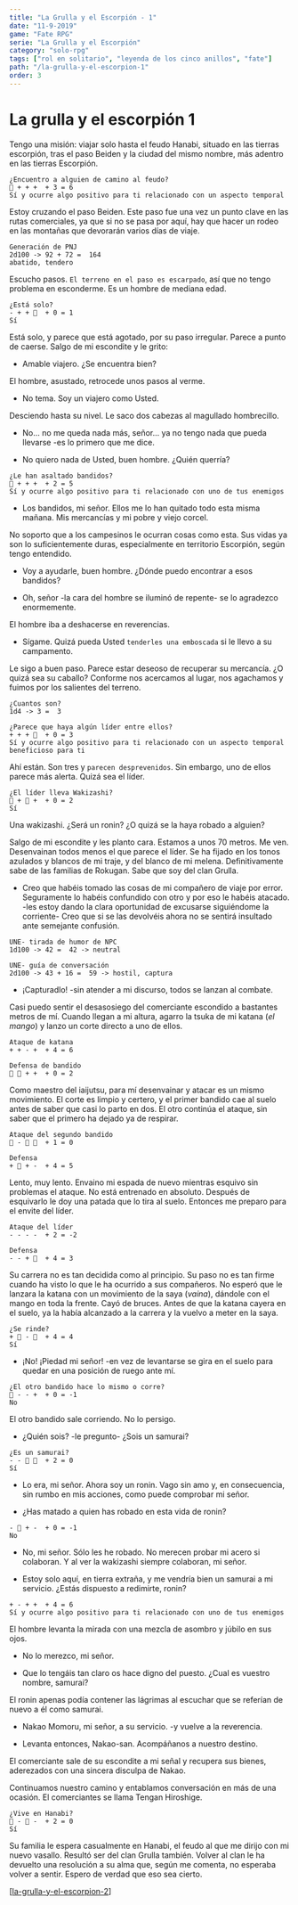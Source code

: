 ```yaml
---
title: "La Grulla y el Escorpión - 1"
date: "11-9-2019"
game: "Fate RPG"
serie: "La Grulla y el Escorpión"
category: "solo-rpg"
tags: ["rol en solitario", "leyenda de los cinco anillos", "fate"]
path: "/la-grulla-y-el-escorpion-1"
order: 3
---
```


# La grulla y el escorpión 1

Tengo una misión: viajar solo hasta el feudo Hanabi, situado en las tierras escorpión, tras el paso Beiden y la ciudad del mismo nombre, más adentro en las tierras Escorpión.

```
¿Encuentro a alguien de camino al feudo?
͸ + + +  + 3 = 6
Sí y ocurre algo positivo para ti relacionado con un aspecto temporal
```

Estoy cruzando el paso Beiden. Este paso fue una vez un punto clave en las rutas comerciales, ya que si no se pasa por aquí, hay que hacer un rodeo en las montañas que devorarán varios días de viaje.

```
Generación de PNJ
2d100 -> 92 + 72 =  164
abatido, tendero
```

Escucho pasos. `El terreno en el paso es escarpado`, así que no tengo problema en esconderme. Es un hombre de mediana edad.

```
¿Está solo?
- + + ͸  + 0 = 1
Sí
```

Está solo, y parece que está agotado, por su paso irregular. Parece a punto de caerse. Salgo de mi escondite y le grito:

- Amable viajero. ¿Se encuentra bien?

El hombre, asustado, retrocede unos pasos al verme.

- No tema. Soy un viajero como Usted.

Desciendo hasta su nivel. Le saco dos cabezas al magullado hombrecillo.

- No... no me queda nada más, señor... ya no tengo nada que pueda llevarse -es lo primero que me dice.

- No quiero nada de Usted, buen hombre. ¿Quién querría?

```
¿Le han asaltado bandidos?
͸ + + +  + 2 = 5
Sí y ocurre algo positivo para ti relacionado con uno de tus enemigos
```

- Los bandidos, mi señor. Ellos me lo han quitado todo esta misma mañana. Mis mercancías y mi pobre y viejo corcel.

No soporto que a los campesinos le ocurran cosas como esta. Sus vidas ya son lo suficientemente duras, especialmente en territorio Escorpión, según tengo entendido.

- Voy a ayudarle, buen hombre. ¿Dónde puedo encontrar a esos bandidos?

- Oh, señor -la cara del hombre se iluminó de repente- se lo agradezco enormemente.

El hombre iba a deshacerse en reverencias.

- Sígame. Quizá pueda Usted `tenderles una emboscada` si le llevo a su campamento.

Le sigo a buen paso. Parece estar deseoso de recuperar su mercancía. ¿O quizá sea su caballo? Conforme nos acercamos al lugar, nos agachamos y fuimos por los salientes del terreno.

```
¿Cuantos son?
1d4 -> 3 =  3
```

```
¿Parece que haya algún líder entre ellos?
+ + + ͸  + 0 = 3
Sí y ocurre algo positivo para ti relacionado con un aspecto temporal beneficioso para ti
```

Ahí están. Son tres y `parecen desprevenidos`. Sin embargo, uno de ellos parece más alerta. Quizá sea el líder.

```
¿El líder lleva Wakizashi?
͸ + ͸ +  + 0 = 2
Sí
```

Una wakizashi. ¿Será un ronin? ¿O quizá se la haya robado a alguien?

Salgo de mi escondite y les planto cara. Estamos a unos 70 metros. Me ven. Desenvainan todos menos el que parece el líder. Se ha fijado en los tonos azulados y blancos de mi traje, y del blanco de mi melena. Definitivamente sabe de las familias de Rokugan. Sabe que soy del clan Grulla.

- Creo que habéis tomado las cosas de mi compañero de viaje por error. Seguramente lo habéis confundido con otro y por eso le habéis atacado. -les estoy dando la clara oportunidad de excusarse siguiéndome la corriente- Creo que si se las devolvéis ahora no se sentirá insultado ante semejante confusión.

```
UNE- tirada de humor de NPC
1d100 -> 42 =  42 -> neutral
```

```
UNE- guía de conversación
2d100 -> 43 + 16 =  59 -> hostil, captura
```

- ¡Capturadlo! -sin atender a mi discurso, todos se lanzan al combate.

Casi puedo sentir el desasosiego del comerciante escondido a bastantes metros de mí. Cuando llegan a mi altura, agarro la tsuka de mi katana (_el mango_) y lanzo un corte directo a uno de ellos.

```
Ataque de katana
+ + - +  + 4 = 6
```

```
Defensa de bandido
͸ ͸ + +  + 0 = 2
```

Como maestro del iaijutsu, para mí desenvainar y atacar es un mismo movimiento. El corte es limpio y certero, y el primer bandido cae al suelo antes de saber que casi lo parto en dos. El otro continúa el ataque, sin saber que el primero ha dejado ya de respirar.

```
Ataque del segundo bandido
͸ - ͸ ͸  + 1 = 0
```

```
Defensa
+ ͸ + -  + 4 = 5
```

Lento, muy lento. Envaino mi espada de nuevo mientras esquivo sin problemas el ataque. No está entrenado en absoluto. Después de esquivarlo le doy una patada que lo tira al suelo. Entonces me preparo para el envite del líder.

```
Ataque del líder
- - - -  + 2 = -2
```

```
Defensa
- - + ͸  + 4 = 3
```

Su carrera no es tan decidida como al principio. Su paso no es tan firme cuando ha visto lo que le ha ocurrido a sus compañeros. No esperó que le lanzara la katana con un movimiento de la saya (_vaina_), dándole con el mango en toda la frente. Cayó de bruces. Antes de que la katana cayera en el suelo, ya la había alcanzado a la carrera y la vuelvo a meter en la saya.

```
¿Se rinde?
+ ͸ - ͸  + 4 = 4
Sí
```

- ¡No! ¡Piedad mi señor! -en vez de levantarse se gira en el suelo para quedar en una posición de ruego ante mí.

```
¿El otro bandido hace lo mismo o corre?
͸ - - +  + 0 = -1
No
```

El otro bandido sale corriendo. No lo persigo.

- ¿Quién sois? -le pregunto- ¿Sois un samurai?

```
¿Es un samurai?
- - ͸ ͸  + 2 = 0
Sí
```

- Lo era, mi señor. Ahora soy un ronin. Vago sin amo y, en consecuencia, sin rumbo en mis acciones, como puede comprobar mi señor.

- ¿Has matado a quien has robado en esta vida de ronin?

```
- ͸ + -  + 0 = -1
No
```

- No, mi señor. Sólo les he robado. No merecen probar mi acero si colaboran. Y al ver la wakizashi siempre colaboran, mi señor.

- Estoy solo aquí, en tierra extraña, y me vendría bien un samurai a mi servicio. ¿Estás dispuesto a redimirte, ronin?

```
+ - + +  + 4 = 6
Sí y ocurre algo positivo para ti relacionado con uno de tus enemigos
```

El hombre levanta la mirada con una mezcla de asombro y júbilo en sus ojos.

- No lo merezco, mi señor.

- Que lo tengáis tan claro os hace digno del puesto. ¿Cual es vuestro nombre, samurai?

El ronin apenas podía contener las lágrimas al escuchar que se referían de nuevo a él como samurai.

- Nakao Momoru, mi señor, a su servicio. -y vuelve a la reverencia.

- Levanta entonces, Nakao-san. Acompáñanos a nuestro destino.

El comerciante sale de su escondite a mi señal y recupera sus bienes, aderezados con una sincera disculpa de Nakao.

Continuamos nuestro camino y entablamos conversación en más de una ocasión. El comerciantes se llama Tengan Hiroshige.

```
¿Vive en Hanabi?
͸ - ͸ -  + 2 = 0
Sí
```

Su familia le espera casualmente en Hanabi, el feudo al que me dirijo con mi nuevo vasallo. Resultó ser del clan Grulla también. Volver al clan le ha devuelto una resolución a su alma que, según me comenta, no esperaba volver a sentir. Espero de verdad que eso sea cierto.

[[la-grulla-y-el-escorpion-2]]

[//begin]: # "Autogenerated link references for markdown compatibility"
[la-grulla-y-el-escorpion-2]: la-grulla-y-el-escorpion-2 "La Grulla y el Escorpión - 2"
[//end]: # "Autogenerated link references"